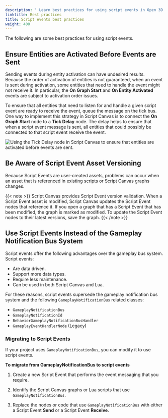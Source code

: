 ```yaml
---
description: ' Learn best practices for using script events in Open 3D Engine. '
linktitle: Best practices
title: Script events best practices
weight: 400
---
```


The following are some best practices for using script events.

## Ensure Entities are Activated Before Events are Sent 

Sending events during entity activation can have undesired results. Because the order of activation of entities is not guaranteed, when an event is sent during activation, some entities that need to handle the event might not receive it. In particular, the **On Graph Start** and **On Entity Activated** events are subject to activation order issues.

To ensure that all entities that need to listen for and handle a given script event are ready to receive the event, queue the message on the tick bus. One way to implement this strategy in Script Canvas is to connect the **On Graph Start** node to a **Tick Delay** node. The delay helps to ensure that when a script event message is sent, all entities that could possibly be connected to that script event receive the event.

![Using the Tick Delay node in Script Canvas to ensure that entities are activated before events are sent.](/images/user-guide/script-canvas-script-events-9.png)

## Be Aware of Script Event Asset Versioning 

Because Script Events are user-created assets, problems can occur when an asset that is referenced in existing scripts or Script Canvas graphs changes.

{{< note >}}
Script Canvas provides Script Event version validation. When a Script Event asset is modified, Script Canvas updates the Script Event nodes that reference it. If you open a graph that has a Script Event that has been modified, the graph is marked as modified. To update the Script Event nodes to their latest versions, save the graph.
{{< /note >}}

## Use Script Events Instead of the Gameplay Notification Bus System 

Script events offer the following advantages over the gameplay bus system. Script events:
+ Are data driven.
+ Support more data types.
+ Require less maintenance.
+ Can be used in both Script Canvas and Lua.

For these reasons, script events supersede the gameplay notification bus system and the following `GameplayNotificationBus` related classes:
+ `GameplayNotificationBus`
+ `GameplayNotificationId`
+ `BehaviorGameplayNotificationBusHandler`
+ `GameplayEventHandlerNode` (Legacy)

### Migrating to Script Events 

If your project uses `GameplayNotificationBus`, you can modify it to use script events.

**To migrate from GameplayNotificationBus to script events**

1. Create a new Script Event that performs the event messaging that you require.

1. Identify the Script Canvas graphs or Lua scripts that use `GameplayNotificationBus`.

1. Replace the nodes or code that use `GameplayNotificationBus` with either a Script Event **Send** or a Script Event **Receive**.
